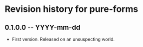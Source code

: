 # Revision history for pure-forms

## 0.1.0.0 -- YYYY-mm-dd

* First version. Released on an unsuspecting world.
